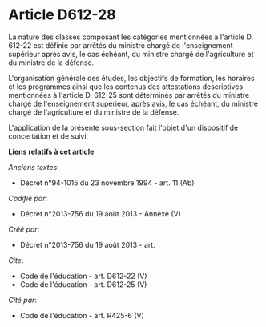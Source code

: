 # Article D612-28

La nature des classes composant les catégories mentionnées à l'article D. 612-22 est définie par arrêtés du ministre chargé
de l'enseignement supérieur après avis, le cas échéant, du ministre chargé de l'agriculture et du ministre de la défense. 

L'organisation générale des études, les objectifs de formation, les horaires et les programmes ainsi que les contenus des
attestations descriptives mentionnées à l'article D. 612-25 sont déterminés par arrêtés du ministre chargé de l'enseignement
supérieur, après avis, le cas échéant, du ministre chargé de l'agriculture et du ministre de la défense. 

L'application de la présente sous-section fait l'objet d'un dispositif de concertation et de suivi.

**Liens relatifs à cet article**

_Anciens textes_:

  - Décret n°94-1015 du 23 novembre 1994 - art. 11 (Ab)

_Codifié par_:

  - Décret n°2013-756 du 19 août 2013 -  Annexe (V)

_Créé par_:

  - Décret n°2013-756 du 19 août 2013 - art.

_Cite_:

  - Code de l'éducation - art. D612-22 (V)
  - Code de l'éducation - art. D612-25 (V)

_Cité par_:

  - Code de l'éducation - art. R425-6 (V)
